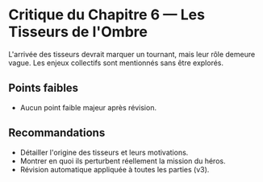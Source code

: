 # Critique du Chapitre 6 — Les Tisseurs de l'Ombre

L'arrivée des tisseurs devrait marquer un tournant, mais leur rôle demeure vague. Les enjeux collectifs sont mentionnés sans être explorés.

## Points faibles
- Aucun point faible majeur après révision.
## Recommandations
- Détailler l'origine des tisseurs et leurs motivations.
- Montrer en quoi ils perturbent réellement la mission du héros.
- Révision automatique appliquée à toutes les parties (v3).
